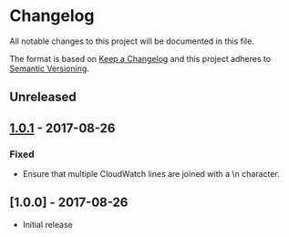 # Changelog

All notable changes to this project will be documented in this file.

The format is based on [Keep a Changelog](http://keepachangelog.com/en/1.0.0/)
and this project adheres to [Semantic Versioning](http://semver.org/spec/v2.0.0.html).

## Unreleased

## [1.0.1] - 2017-08-26

### Fixed

  - Ensure that multiple CloudWatch lines are joined with a \n character.

## [1.0.0] - 2017-08-26

- Initial release


[Unreleased]: https://github.com/timberio/timber-cloudwatch-logs-lambda-function/compare/v1.0.1...HEAD
[1.0.1]: https://github.com/timberio/odin/compare/v1.00...v1.0.1
